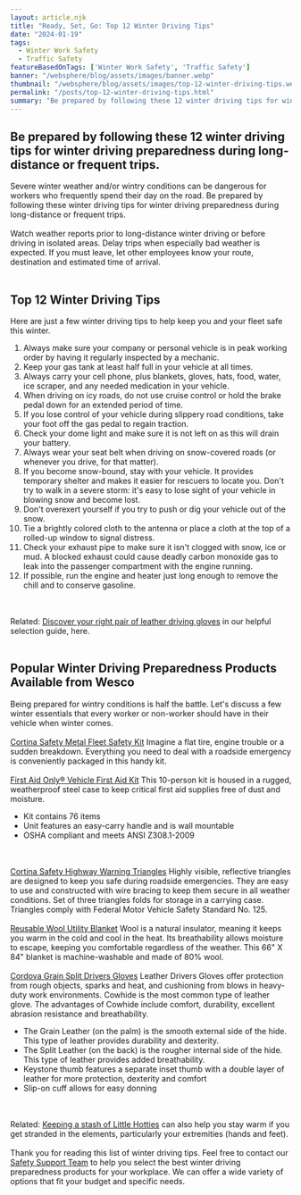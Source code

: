 ```yaml
---
layout: article.njk
title: "Ready, Set, Go: Top 12 Winter Driving Tips"
date: "2024-01-19"
tags:
  - Winter Work Safety
  - Traffic Safety
featureBasedOnTags: ['Winter Work Safety', 'Traffic Safety']
banner: "/websphere/blog/assets/images/banner.webp"
thumbnail: "/websphere/blog/assets/images/top-12-winter-driving-tips.webp"
permalink: "/posts/top-12-winter-driving-tips.html"
summary: "Be prepared by following these 12 winter driving tips for winter driving preparedness during long-distance or frequent trips."
---
```


<h2 class="intro">Be prepared by following these 12 winter driving tips for winter driving preparedness during long-distance or frequent trips.</h2>

Severe winter weather and/or wintry conditions can be dangerous for workers who frequently spend their day on the road. Be prepared by following these winter driving tips for winter driving preparedness during long-distance or frequent trips.
<br><br>
Watch weather reports prior to long-distance winter driving or before driving in isolated areas. Delay trips when especially bad weather is expected. If you must leave, let other employees know your route, destination and estimated time of arrival.
<br><br>
<h2>Top 12 Winter Driving Tips</h2>
Here are just a few winter driving tips to help keep you and your fleet safe this winter.
<ol>
<li>
Always make sure your company or personal vehicle is in peak working order by having it regularly inspected by a mechanic.

</li>
<li>
Keep your gas tank at least half full in your vehicle at all times.

</li>
<li>
Always carry your cell phone, plus blankets, gloves, hats, food, water, ice scraper, and any needed medication in your vehicle.

</li>
<li>
When driving on icy roads, do not use cruise control or hold the brake pedal down for an extended period of time.

</li>
<li>
If you lose control of your vehicle during slippery road conditions, take your foot off the gas pedal to regain traction. 

</li>
<li>
Check your dome light and make sure it is not left on as this will drain your battery.

</li>
<li>
Always wear your seat belt when driving on snow-covered roads (or whenever you drive, for that matter).

</li>
<li>
If you become snow-bound, stay with your vehicle. It provides temporary shelter and makes it easier for rescuers to locate you. Don't try to walk in a severe storm: it's easy to lose sight of your vehicle in blowing snow and become lost.

</li>
<li>
Don't overexert yourself if you try to push or dig your vehicle out of the snow.

</li>
<li>
Tie a brightly colored cloth to the antenna or place a cloth at the top of a rolled-up window to signal distress.

</li>
<li>
Check your exhaust pipe to make sure it isn't clogged with snow, ice or mud. A blocked exhaust could cause deadly carbon monoxide gas to leak into the passenger compartment with the engine running.

</li>
<li>
If possible, run the engine and heater just long enough to remove the chill and to conserve gasoline.

</li>
</ol>
<br><br>
Related: <a href="https://www.conney.com/websphere/blog/posts/driving-in-the-snow-grab-a-pair-of-leather-winter-gloves.html?utm_medium=winter-driving-tips&amp;utm_source=Blog&amp;utm_campaign=Conney">Discover your right pair of leather driving gloves</a> in our helpful selection guide, here.
<br><br>
<h2>Popular Winter Driving Preparedness Products Available from Wesco</h2>
Being prepared for wintry conditions is half the battle. Let's discuss a few winter essentials that every worker or non-worker should have in their vehicle when winter comes.
<br><br>
<a href="https://www.conney.com/product/cortina-safety-metal-fleet-safety-kit?PMSRCH=10900&amp;utm_medium=winter-driving-tips&amp;utm_source=Blog&amp;utm_campaign=Cortina">Cortina Safety Metal Fleet Safety Kit</a>
Imagine a flat tire, engine trouble or a sudden breakdown. Everything you need to deal with a roadside emergency is conveniently packaged in this handy kit.
<br><br>
<a href="https://www.conney.com/product/first-aid-only-vehicle-first-aid-kits-10-person-weatherproof-steel-case?utm_medium=winter-driving-tips&amp;utm_source=Blog&amp;utm_campaign=FAO">First Aid Only&reg; Vehicle First Aid Kit</a>
This 10-person kit is housed in a rugged, weatherproof steel case to keep critical first aid supplies free of dust and moisture.
<ul>
<li>
Kit contains 76 items

</li>
<li>
Unit features an easy-carry handle and is wall mountable

</li>
<li>
OSHA compliant and meets ANSI Z308.1-2009

</li>
</ul>
<br><br>
<a href="https://www.conney.com/product/cortina-safety-highway-warning-triangles?utm_medium=winter-driving-tips&amp;utm_source=Blog&amp;utm_campaign=Cortina">Cortina Safety Highway Warning Triangles</a>
Highly visible, reflective triangles are designed to keep you safe during roadside emergencies. They are easy to use and constructed with wire bracing to keep them secure in all weather conditions. Set of three triangles folds for storage in a carrying case. Triangles comply with Federal Motor Vehicle Safety Standard No. 125.
<br><br>
<a href="https://www.conney.com/product/reusable-wool-utility-blanket-66-x-84?utm_medium=winter-driving-tips&amp;utm_source=Blog&amp;utm_campaign=NorthWest">Reusable Wool Utility Blanket</a>
Wool is a natural insulator, meaning it keeps you warm in the cold and cool in the heat. Its breathability allows moisture to escape, keeping you comfortable regardless of the weather. This 66" X 84" blanket is machine-washable and made of 80% wool.
<br><br>
<a href="https://www.conney.com/style/cordova-grain-split-leather-drivers-gloves?PMSRCH=cordova%20Grain%20Split%20Drivers%20Gloves&amp;utm_medium=winter-driving-tips&amp;utm_source=Blog&amp;utm_campaign=Cordova">Cordova Grain Split Drivers Gloves</a>
Leather Drivers Gloves offer protection from rough objects, sparks and heat, and cushioning from blows in heavy-duty work environments. Cowhide is the most common type of leather glove. The advantages of Cowhide include comfort, durability, excellent abrasion resistance and breathability.
<ul>
<li>
The Grain Leather (on the palm) is the smooth external side of the hide. This type of leather provides durability and dexterity.

</li>
<li>
The Split Leather (on the back) is the rougher internal side of the hide. This type of leather provides added breathability.

</li>
<li>
Keystone thumb features a separate inset thumb with a double layer of leather for more protection, dexterity and comfort

</li>
<li>
Slip-on cuff allows for easy donning

</li>
</ul>
<br><br>
Related: <a href="https://conney.com/websphere/blog/posts/stay-warm-with-little-hotties-and-other-accessories.html?utm_medium=winter-driving-tips&amp;utm_source=Blog&amp;utm_campaign=Conney">Keeping a stash of Little Hotties</a> can also help you stay warm if you get stranded in the elements, particularly your extremities (hands and feet).
<br><br>
Thank you for reading this list of winter driving tips. Feel free to contact our<a href="https://www.conney.com/pages/safetyservices?utm_medium=winter-driving-tips&amp;utm_source=Blog&amp;utm_campaign=Conney"> Safety Support Team</a> to help you select the best winter driving preparedness products for your workplace. We can offer a wide variety of options that fit your budget and specific needs.
